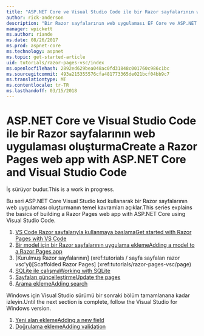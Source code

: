 ```yaml
---
title: "ASP.NET Core ve Visual Studio Code ile bir Razor sayfalarının web uygulaması oluşturma"
author: rick-anderson
description: "Bir Razor sayfalarının web uygulaması EF Core ve ASP.NET Core ile oluşturun."
manager: wpickett
ms.author: riande
ms.date: 08/26/2017
ms.prod: aspnet-core
ms.technology: aspnet
ms.topic: get-started-article
uid: tutorials/razor-pages-vsc/index
ms.openlocfilehash: 2892ed629bea048ac0fd31848c001760c986c1bc
ms.sourcegitcommit: 493a215355576cfa481773365de021bcf04bb9c7
ms.translationtype: MT
ms.contentlocale: tr-TR
ms.lasthandoff: 03/15/2018
---
```

# <a name="create-a-razor-pages-web-app-with-aspnet-core-and-visual-studio-code"></a><span data-ttu-id="422cd-103">ASP.NET Core ve Visual Studio Code ile bir Razor sayfalarının web uygulaması oluşturma</span><span class="sxs-lookup"><span data-stu-id="422cd-103">Create a Razor Pages web app with ASP.NET Core and Visual Studio Code</span></span>

<span data-ttu-id="422cd-104">İş sürüyor budur.</span><span class="sxs-lookup"><span data-stu-id="422cd-104">This is a work in progress.</span></span>

<span data-ttu-id="422cd-105">Bu seri ASP.NET Core Visual Studio kod kullanarak bir Razor sayfalarının web uygulaması oluşturmanın temel kavramları açıklar.</span><span class="sxs-lookup"><span data-stu-id="422cd-105">This series explains the basics of building a Razor Pages web app with ASP.NET Core using Visual Studio Code.</span></span>

1. [<span data-ttu-id="422cd-106">VS Code Razor sayfalarıyla kullanmaya başlama</span><span class="sxs-lookup"><span data-stu-id="422cd-106">Get started with Razor Pages with VS Code</span></span>](xref:tutorials/razor-pages-vsc/razor-pages-start)
1. [<span data-ttu-id="422cd-107">Bir model için bir Razor sayfalarının uygulama ekleme</span><span class="sxs-lookup"><span data-stu-id="422cd-107">Adding a model to a Razor Pages app</span></span>](xref:tutorials/razor-pages-vsc/model)
1. <span data-ttu-id="422cd-108">[Kurulmuş Razor sayfalarının]         (xref:tutorials / sayfa sayfaları razor vsc'yi)</span><span class="sxs-lookup"><span data-stu-id="422cd-108">[Scaffolded Razor Pages]         (xref:tutorials/razor-pages-vsc/page)</span></span>
1. [<span data-ttu-id="422cd-109">SQLite ile çalışma</span><span class="sxs-lookup"><span data-stu-id="422cd-109">Working with SQLite</span></span>](xref:tutorials/razor-pages-vsc/sql)
1. [<span data-ttu-id="422cd-110">Sayfaları güncelleştirme</span><span class="sxs-lookup"><span data-stu-id="422cd-110">Update the pages</span></span>](xref:tutorials/razor-pages-vsc/da1)
1. [<span data-ttu-id="422cd-111">Arama ekleme</span><span class="sxs-lookup"><span data-stu-id="422cd-111">Adding search</span></span>](xref:tutorials/razor-pages-vsc/search)

<span data-ttu-id="422cd-112">Windows için Visual Studio sürümü bir sonraki bölüm tamamlanana kadar izleyin.</span><span class="sxs-lookup"><span data-stu-id="422cd-112">Until the next section is complete, follow the Visual Studio for Windows version.</span></span>

1. [<span data-ttu-id="422cd-113">Yeni alan ekleme</span><span class="sxs-lookup"><span data-stu-id="422cd-113">Adding a new field</span></span>](xref:tutorials/razor-pages/new-field)
1. [<span data-ttu-id="422cd-114">Doğrulama ekleme</span><span class="sxs-lookup"><span data-stu-id="422cd-114">Adding validation</span></span>](xref:tutorials/razor-pages/validation)
